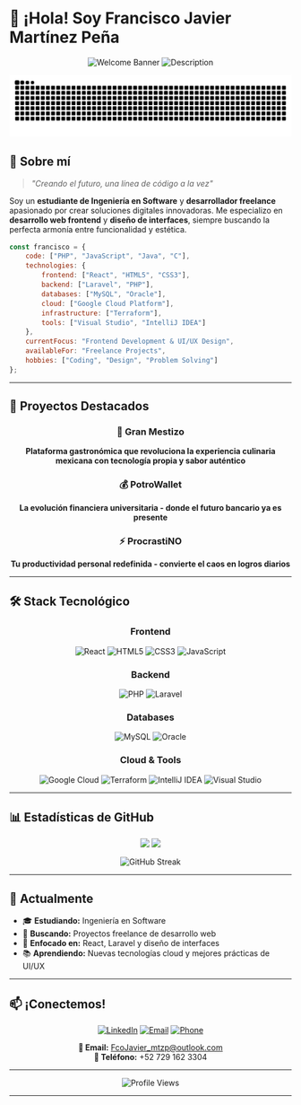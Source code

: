 # 👋 ¡Hola! Soy Francisco Javier Martínez Peña

<div align="center">

<!-- Animated Welcome Banner -->
<img src="https://readme-typing-svg.herokuapp.com?font=Space+Mono&weight=700&size=35&duration=2000&pause=1000&color=00FF87&center=true&vCenter=true&width=800&lines=Francisco+Javier;fjmp-dev" alt="Welcome Banner" />

<!-- Animated Description -->
<img src="https://readme-typing-svg.herokuapp.com?font=Roboto&size=18&duration=3000&pause=1000&color=FFFFFF&center=true&vCenter=true&width=900&height=80&lines=%F0%9F%8E%93+Software+Engineering+Student+%7C+%F0%9F%92%BB+Freelance+Developer;%F0%9F%9A%80+Creando+el+futuro%2C+una+l%C3%ADnea+de+c%C3%B3digo+a+la+vez;%F0%9F%8C%9F+Frontend+Specialist+%26+UI%2FUX+Enthusiast" alt="Description" />

<!-- GitHub Contribution Snake -->
<p align="center">
  <img src="https://raw.githubusercontent.com/fjmp-dev/fjmp-dev/output/github-contribution-grid-snake-green.svg" alt="Snake eating my contributions" />
</p>

</div>

## 🌟 Sobre mí

> *"Creando el futuro, una línea de código a la vez"*

Soy un **estudiante de Ingeniería en Software** y **desarrollador freelance** apasionado por crear soluciones digitales innovadoras. Me especializo en **desarrollo web frontend** y **diseño de interfaces**, siempre buscando la perfecta armonía entre funcionalidad y estética.

```javascript
const francisco = {
    code: ["PHP", "JavaScript", "Java", "C"],
    technologies: {
        frontend: ["React", "HTML5", "CSS3"],
        backend: ["Laravel", "PHP"],
        databases: ["MySQL", "Oracle"],
        cloud: ["Google Cloud Platform"],
        infrastructure: ["Terraform"],
        tools: ["Visual Studio", "IntelliJ IDEA"]
    },
    currentFocus: "Frontend Development & UI/UX Design",
    availableFor: "Freelance Projects",
    hobbies: ["Coding", "Design", "Problem Solving"]
};
```

---

## 🚀 Proyectos Destacados

<div align="center">

### 🌮 Gran Mestizo
**Plataforma gastronómica que revoluciona la experiencia culinaria mexicana con tecnología propia y sabor auténtico**

### 💰 PotroWallet  
**La evolución financiera universitaria - donde el futuro bancario ya es presente**

### ⚡ ProcrastiNO
**Tu productividad personal redefinida - convierte el caos en logros diarios**

</div>

---

## 🛠️ Stack Tecnológico

<div align="center">

### Frontend
![React](https://img.shields.io/badge/React-20232A?style=for-the-badge&logo=react&logoColor=61DAFB)
![HTML5](https://img.shields.io/badge/HTML5-E34F26?style=for-the-badge&logo=html5&logoColor=white)
![CSS3](https://img.shields.io/badge/CSS3-1572B6?style=for-the-badge&logo=css3&logoColor=white)
![JavaScript](https://img.shields.io/badge/JavaScript-F7DF1E?style=for-the-badge&logo=javascript&logoColor=black)

### Backend
![PHP](https://img.shields.io/badge/PHP-777BB4?style=for-the-badge&logo=php&logoColor=white)
![Laravel](https://img.shields.io/badge/Laravel-FF2D20?style=for-the-badge&logo=laravel&logoColor=white)

### Databases
![MySQL](https://img.shields.io/badge/MySQL-4479A1?style=for-the-badge&logo=mysql&logoColor=white)
![Oracle](https://img.shields.io/badge/Oracle-F80000?style=for-the-badge&logo=oracle&logoColor=white)

### Cloud & Tools
![Google Cloud](https://img.shields.io/badge/Google_Cloud-4285F4?style=for-the-badge&logo=google-cloud&logoColor=white)
![Terraform](https://img.shields.io/badge/Terraform-623CE4?style=for-the-badge&logo=terraform&logoColor=white)
![IntelliJ IDEA](https://img.shields.io/badge/IntelliJ_IDEA-000000.svg?style=for-the-badge&logo=intellij-idea&logoColor=white)
![Visual Studio](https://img.shields.io/badge/Visual_Studio-5C2D91?style=for-the-badge&logo=visual%20studio&logoColor=white)

</div>

---

## 📊 Estadísticas de GitHub

<div align="center">

<img height="180em" src="https://github-readme-stats.vercel.app/api?username=fjmp-dev&show_icons=true&theme=dark&include_all_commits=true&count_private=true&bg_color=0d1117&title_color=00ff87&text_color=ffffff&icon_color=00ff87&border_color=00ff87&hide_border=true"/>

<img height="180em" src="https://github-readme-stats.vercel.app/api/top-langs/?username=fjmp-dev&layout=compact&langs_count=7&theme=dark&bg_color=0d1117&title_color=00ff87&text_color=ffffff&border_color=00ff87&hide_border=true"/>

</div>

<div align="center">

![GitHub Streak](https://streak-stats.demolab.com/?user=fjmp-dev&theme=dark&background=0d1117&stroke=00ff87&ring=00ff87&fire=00ff87&currStreakNum=ffffff&sideNums=ffffff&currStreakLabel=00ff87&sideLabels=00ff87&dates=ffffff&hide_border=true)

</div>

---

## 🌱 Actualmente

- 🎓 **Estudiando:** Ingeniería en Software
- 💼 **Buscando:** Proyectos freelance de desarrollo web
- 🌟 **Enfocado en:** React, Laravel y diseño de interfaces
- 📚 **Aprendiendo:** Nuevas tecnologías cloud y mejores prácticas de UI/UX

---

## 📫 ¡Conectemos!

<div align="center">

[![LinkedIn](https://img.shields.io/badge/LinkedIn-0077B5?style=for-the-badge&logo=linkedin&logoColor=white)](https://www.linkedin.com/in/francisco-javier-mart%C3%ADnez-pe%C3%B1a-151141221/)
[![Email](https://img.shields.io/badge/Email-D14836?style=for-the-badge&logo=gmail&logoColor=white)](mailto:FcoJavier_mtzp@outlook.com)
[![Phone](https://img.shields.io/badge/Phone-25D366?style=for-the-badge&logo=whatsapp&logoColor=white)](tel:+527291623304)

**📧 Email:** FcoJavier_mtzp@outlook.com  
**📱 Teléfono:** +52 729 162 3304

</div>

---

<div align="center">


![Profile Views](https://komarev.com/ghpvc/?username=fjmp-dev&color=00ff87&style=flat-square&label=Visitas+al+perfil)


</div>

---

<div align="center">


</div>
